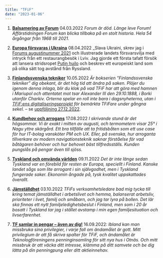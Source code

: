 ```yaml
---
title: "TFiF"
date: "2023-01-06"
---
```


1. **[Balsamering av Forum](https://tfif.fi/balsamering-av-forum/)** 04.03.2022 _Forum är död. Länge leve Forum! Affärstidningen Forum kan blicka tillbaka på en stolt historia. Hela 54 årgångar från 1968 till 2021._

1. **[Europa försvaras i Ukraina](https://tfif.fi/europa-forsvaras-i-ukraina/)** 08.04.2022 _Slava Ukraini, skrev jag i [Forums augustinummer 2021](https://forum-mag.fi/slava-ukraini/) och illustrerade landets försvarsvilja med intryck från ett restaurangbesök i Lviv. Jag gjorde ett första tafatt försök att lansera stridsropet [Putin huilo](https://abounderrattelser.fi/putin-huilo-slava-ukraini/) och beskrev ett europeiskt land som på olika sätt tog avstånd från Ryssland.

1. **[Finlandssvenska tekniker](https://tfif.fi/finlandssvenska-tekniker/)** 10.05.2022 _Är bokserien ”Finlandssvenska tekniker” dig obekant, är det hög tid att ändra på saken. Plöjer du igenom denna inlaga, blir du klok på vad TFiF har att göra med hamnen i Mariupol och attentatet mot tsar Alexander III den 29.10.1888, i Borki utanför Charkiv. Orterna spelar en roll inte bara i dagsnyheterna, utan i [TFiF:ens digitaliseringsprojekt](https://sv.wikipedia.org/wiki/Wikipedia:Projekt_Fredrika/Finlandssvenska_tekniker) för bemärkta TFiFare under gångna sekel._ – se [uppföljning 27.12.2022](https://tfif.fi/finlandssvenska-tekniker-erovrar-wikipedia/).

1. **[Kundbehov och arrogans](https://tfif.fi/kundbehov-och-arrogans/)** 17.08.2022 _I skrivande stund är det högsommar. Vi är exakt i mitten av augusti, och termometern visar 25° i Nagu yttre skärgård. Ett bra tillfälle att ta fritidsbåten som ett use case för hur IT-bolag vansköter PM och UX. Eller, på svenska, hur arroganta tillverkare av modern navigationsteknik saknar förståelse för vad båtägaren behöver och hur behovet bäst tillfredsställs. Kunden pungslås på pengar även till sjöss._

1. **[Tyskland och omvända världen](https://tfif.fi/tyskland-och-omvanda-varlden/)** 09.11.2022 _Det är inte länge sedan Tyskland var en förebild för resten av Europa, speciellt i Finland. Kanske landet sågs som lite arrogant i sin självgodhet, men i Tyskland fungerade saker. Ekonomin ångade på, tysk kvalitet uppskattades överallt._

1. **[Jämställdhet](https://tfif.fi/jamstalldhet/)** 03.10.2022 _TFiFs verksamhetsledare bad mig tycka till kring temat jämställdhet i arbetslivet och hemma, balanserat arbetsliv, prioriteter i livet, familj och småbarn, och jag tar lyra på bollen. Det lär ska finnas ett nytt familjeledighetsbeslut i Finland, men som i 20 år bosatt i Tyskland tar jag i stället avstamp i min egen familjesituation och livserfarenhet._

1. **[TF samlar in pengar – även av dig!](https://tfif.fi/tf-samlar-in-pengar-aven-av-dig/)** 16.09.2022: _Ibland kan man missbruka sina privilegier, i varje fall om ändamålet är gott. Mitt privilegium är att få skriva spalter för TFiF, och ändamålet är Teknologföreningens penninginsamling för sitt nya hus i Otnäs. Och mitt missbruk är att väcka ditt intresse, klämma på ditt samvete och be dig lätta på din penningpung eller ditt aktieinnehav._
